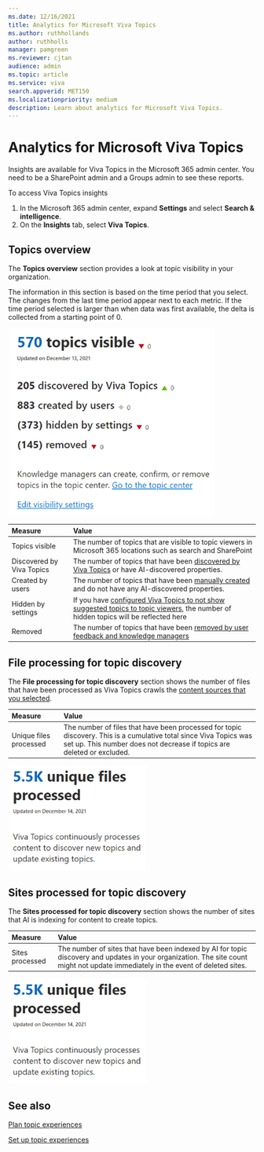 ```yaml
---
ms.date: 12/16/2021
title: Analytics for Microsoft Viva Topics
ms.author: ruthhollands
author: ruthholls
manager: pamgreen
ms.reviewer: cjtan
audience: admin
ms.topic: article
ms.service: viva
search.appverid: MET150
ms.localizationpriority: medium
description: Learn about analytics for Microsoft Viva Topics.
---
```


# Analytics for Microsoft Viva Topics

Insights are available for Viva Topics in the Microsoft 365 admin center. You need to be a SharePoint admin and a Groups admin to see these reports.

To access Viva Topics insights
1. In the Microsoft 365 admin center, expand **Settings** and select **Search & intelligence**.
1. On the **Insights** tab, select **Viva Topics**.

## Topics overview

The **Topics overview** section provides a look at topic visibility in your organization.

The information in this section is based on the time period that you select. The changes from the last time period appear next to each metric. If the time period selected is larger than when data was first available, the delta is collected from a starting point of 0.

![Screenshot of analytics for topics visible.](../media/topics-analytics-topics-visible.png) 

|Measure|Value|
|:------|:----|
|Topics visible|The number of topics that are visible to topic viewers in Microsoft 365 locations such as search and SharePoint |
|Discovered by Viva Topics|The number of topics that have been [discovered by Viva Topics](/viva/topics/topic-experiences-discovery-curation) or have AI-discovered properties.|
|Created by users|The number of topics that have been [manually created](/viva/topics/create-a-topic) and do not have any AI-discovered properties.|
|Hidden by settings|If you have [configured Viva Topics to not show suggested topics to topic viewers](/viva/topics/topic-experiences-discovery#prevent-topic-viewers-from-seeing-suggested-topics), the number of hidden topics will be reflected here|
|Removed|The number of topics that have been [removed by user feedback and knowledge managers](/viva/topics/manage-topics)|

## File processing for topic discovery

The **File processing for topic discovery** section shows the number of files that have been processed as Viva Topics crawls the [content sources that you selected](/viva/topics/topic-experiences-discovery).

|Measure|Value|
|:------|:----|
|Unique files processed|The number of files that have been processed for topic discovery. This is a cumulative total since Viva Topics was set up. This number does not decrease if topics are deleted or excluded.|

![Screenshot of analytics for unique files processed.](../media/topics-analytics-unique-files.png) 


## Sites processed for topic discovery

The **Sites processed for topic discovery** section shows the number of sites that AI is indexing for content to create topics.

|Measure|Value|
|:------|:----|
|Sites processed|The number of sites that have been indexed by AI for topic discovery and updates in your organization. The site count might not update immediately in the event of deleted sites.|

![Screenshot of analytics for unique files processed.](../media/topics-analytics-unique-files.png) 


## See also

[Plan topic experiences](plan-topic-experiences.md)

[Set up topic experiences](set-up-topic-experiences.md)

